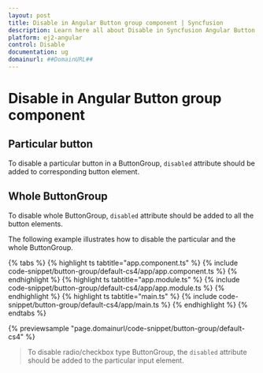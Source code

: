 ```yaml
---
layout: post
title: Disable in Angular Button group component | Syncfusion
description: Learn here all about Disable in Syncfusion Angular Button group component of Syncfusion Essential JS 2 and more.
platform: ej2-angular
control: Disable 
documentation: ug
domainurl: ##DomainURL##
---
```


# Disable in Angular Button group component

## Particular button

To disable a particular button in a ButtonGroup, `disabled` attribute should be added to corresponding button element.

## Whole ButtonGroup

To disable whole ButtonGroup, `disabled` attribute should be added to all the button elements.

The following example illustrates how to disable the particular and the whole ButtonGroup.

{% tabs %}
{% highlight ts tabtitle="app.component.ts" %}
{% include code-snippet/button-group/default-cs4/app/app.component.ts %}
{% endhighlight %}
{% highlight ts tabtitle="app.module.ts" %}
{% include code-snippet/button-group/default-cs4/app/app.module.ts %}
{% endhighlight %}
{% highlight ts tabtitle="main.ts" %}
{% include code-snippet/button-group/default-cs4/app/main.ts %}
{% endhighlight %}
{% endtabs %}
  
{% previewsample "page.domainurl/code-snippet/button-group/default-cs4" %}

> To disable radio/checkbox type ButtonGroup, the `disabled` attribute should be added to the particular input element.